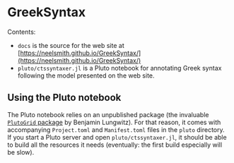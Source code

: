 # GreekSyntax

Contents:

- `docs` is the source for the web site at [https://neelsmith.github.io/GreekSyntax/](https://neelsmith.github.io/GreekSyntax/)
- `pluto/ctssyntaxer.jl` is a Pluto notebook for annotating Greek syntax following the model presented on the web site.


## Using the Pluto notebook

The Pluto notebook relies on an unpublished package (the invaluable [`PlutoGrid` package](https://github.com/lungben/PlutoGrid.jl) by Benjamin Lungwitz). For that reason, it comes with accompanying `Project.toml` and `Manifest.toml` files in the `pluto` directory.  If you start a Pluto server and open `pluto/ctssyntaxer.jl`, it should be able to build all the resources it needs (eventually: the first build especially will be slow).
